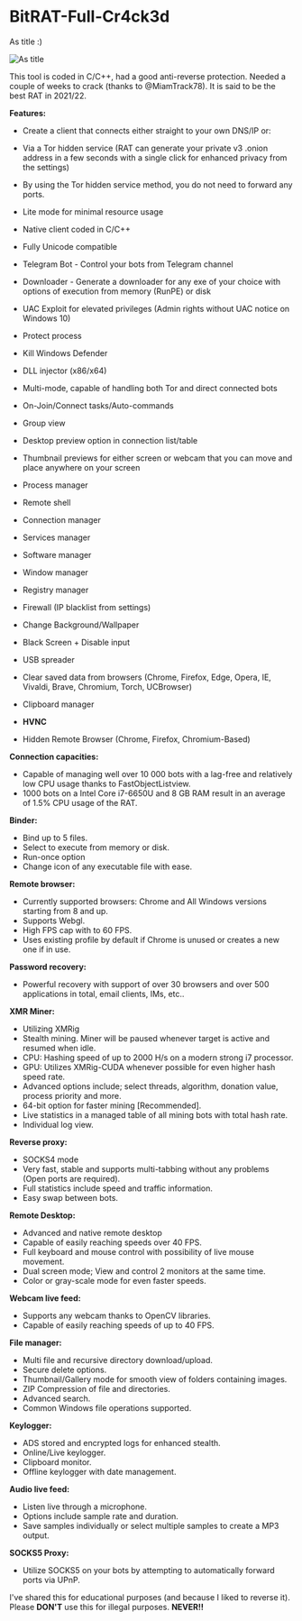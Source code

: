 # BitRAT-Full-Cr4ck3d
As title :) 

![As title](https://i.ibb.co/JCmX0S6/Screenshot-1.png)

This tool is coded in C/C++, had a good anti-reverse protection. Needed a couple of weeks to crack (thanks to @MiamTrack78).
It is said to be the best RAT in 2021/22.

**Features:**

- Create a client that connects either straight to your own DNS/IP or:
- Via a Tor hidden service (RAT can generate your private v3 .onion address in a few seconds with a single click for enhanced privacy from the settings)
- By using the Tor hidden service method, you do not need to forward any ports.

- Lite mode for minimal resource usage
- Native client coded in C/C++
- Fully Unicode compatible
- Telegram Bot - Control your bots from Telegram channel
- Downloader - Generate a downloader for any exe of your choice with options of execution from memory (RunPE) or disk
- UAC Exploit for elevated privileges (Admin rights without UAC notice on Windows 10)
- Protect process
- Kill Windows Defender
- DLL injector (x86/x64)
- Multi-mode, capable of handling both Tor and direct connected bots
- On-Join/Connect tasks/Auto-commands
- Group view
- Desktop preview option in connection list/table
- Thumbnail previews for either screen or webcam that you can move and place anywhere on your screen
- Process manager
- Remote shell
- Connection manager
- Services manager
- Software manager
- Window manager
- Registry manager
- Firewall (IP blacklist from settings)
- Change Background/Wallpaper
- Black Screen + Disable input
- USB spreader
- Clear saved data from browsers (Chrome, Firefox, Edge, Opera, IE, Vivaldi, Brave, Chromium, Torch, UCBrowser)
- Clipboard manager
- **HVNC**
- Hidden Remote Browser (Chrome, Firefox, Chromium-Based)

**Connection capacities:**
- Capable of managing well over 10 000 bots with a lag-free and relatively low CPU usage thanks to FastObjectListview.
- 1000 bots on a Intel Core i7-6650U and 8 GB RAM result in an average of 1.5% CPU usage of the RAT.

**Binder:**
- Bind up to 5 files.
- Select to execute from memory or disk.
- Run-once option
- Change icon of any executable file with ease.

**Remote browser:**
- Currently supported browsers: Chrome and All Windows versions starting from 8 and up.
- Supports Webgl.
- High FPS cap with to 60 FPS.
- Uses existing profile by default if Chrome is unused or creates a new one if in use.

**Password recovery:**
- Powerful recovery with support of over 30 browsers and over 500 applications in total, email clients, IMs, etc..

**XMR Miner:**
- Utilizing XMRig
- Stealth mining. Miner will be paused whenever target is active and resumed when idle.
- CPU: Hashing speed of up to 2000 H/s on a modern strong i7 processor.
- GPU: Utilizes XMRig-CUDA whenever possible for even higher hash speed rate.
- Advanced options include; select threads, algorithm, donation value, process priority and more.
- 64-bit option for faster mining [Recommended].
- Live statistics in a managed table of all mining bots with total hash rate.
- Individual log view.

**Reverse proxy:**
- SOCKS4 mode
- Very fast, stable and supports multi-tabbing without any problems (Open ports are required).
- Full statistics include speed and traffic information.
- Easy swap between bots.

**Remote Desktop:**
- Advanced and native remote desktop
- Capable of easily reaching speeds over 40 FPS.
- Full keyboard and mouse control with possibility of live mouse movement.
- Dual screen mode; View and control 2 monitors at the same time.
- Color or gray-scale mode for even faster speeds.

**Webcam live feed:**
- Supports any webcam thanks to OpenCV libraries.
- Capable of easily reaching speeds of up to 40 FPS.

**File manager:**
- Multi file and recursive directory download/upload.
- Secure delete options.
- Thumbnail/Gallery mode for smooth view of folders containing images.
- ZIP Compression of file and directories.
- Advanced search.
- Common Windows file operations supported.

**Keylogger:**
- ADS stored and encrypted logs for enhanced stealth.
- Online/Live keylogger.
- Clipboard monitor.
- Offline keylogger with date management.

**Audio live feed:**
- Listen live through a microphone.
- Options include sample rate and duration.
- Save samples individually or select multiple samples to create a MP3 output.

**SOCKS5 Proxy:**
- Utilize SOCKS5 on your bots by attempting to automatically forward ports via UPnP.



I've shared this for educational purposes (and because I liked to reverse it). Please **DON'T** use this for illegal purposes. **NEVER!!**
